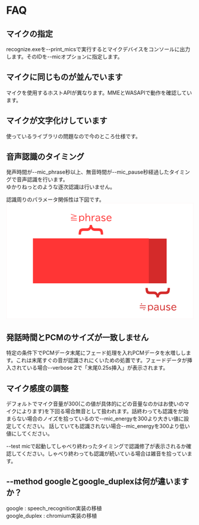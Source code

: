 # FAQ

## マイクの指定
recognize.exeを--print_micsで実行するとマイクデバイスをコンソールに出力します。そのIDを--micオプションに指定します。


## マイクに同じものが並んでいます
マイクを使用するホストAPIが異なります。MMEとWASAPIで動作を確認しています。


## マイクが文字化けしています
使っているライブラリの問題なので今のところ仕様です。

## 音声認識のタイミング
発声時間が--mic_phrase秒以上、無音時間が--mic_pause秒経過したタイミングで音声認識を行います。  
ゆかりねっとのような逐次認識は行いません。

認識周りのパラメータ関係性は下図です。
![_](assets/faq01.png)

## 発話時間とPCMのサイズが一致しません
特定の条件下でPCMデータ末尾にフェード処理を入れPCMデータを水増しします。これは末尾すぐの音が認識されにくいための処置です。フェードデータが挿入されている場合--verbose 2で「末尾0.25s挿入」が表示されます。

## マイク感度の調整
デフォルトでマイク音量が300(この値が具体的にどの音量なのかはお使いのマイクによります)を下回る場合無音として扱われます。話終わっても認識をが始まらない場合のノイズを拾っているので--mic_energyを300より大きい値に設定してください。
話していても認識されない場合--mic_energyを300より低い値にしてください。  
  
--test micで起動してしゃべり終わったタイミングで認識修了が表示されるか確認してください。しゃべり終わっても認識が続いている場合は雑音を拾っています。


## --method googleとgoogle_duplexは何が違いますか？
google : speech_recognition実装の移植  
google_duplex : chromium実装の移植  